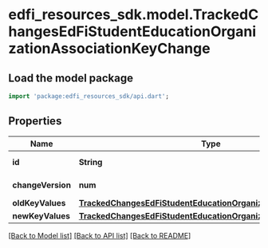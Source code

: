 # edfi_resources_sdk.model.TrackedChangesEdFiStudentEducationOrganizationAssociationKeyChange

## Load the model package
```dart
import 'package:edfi_resources_sdk/api.dart';
```

## Properties
Name | Type | Description | Notes
------------ | ------------- | ------------- | -------------
**id** | **String** | Resource identifier | [optional] 
**changeVersion** | **num** | Change version | [optional] 
**oldKeyValues** | [**TrackedChangesEdFiStudentEducationOrganizationAssociationKey**](TrackedChangesEdFiStudentEducationOrganizationAssociationKey.md) |  | [optional] 
**newKeyValues** | [**TrackedChangesEdFiStudentEducationOrganizationAssociationKey**](TrackedChangesEdFiStudentEducationOrganizationAssociationKey.md) |  | [optional] 

[[Back to Model list]](../README.md#documentation-for-models) [[Back to API list]](../README.md#documentation-for-api-endpoints) [[Back to README]](../README.md)


